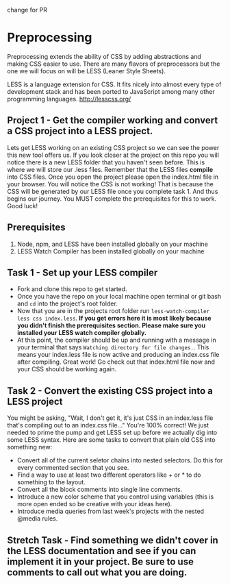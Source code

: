 change for PR

# Preprocessing
Preprocessing extends the ability of CSS by adding abstractions and making CSS easier to use. There are many flavors of preprocessors but the one we will focus on will be LESS (Leaner Style Sheets).  

LESS is a language extension for CSS.  It fits nicely into almost every type of development stack and has been ported to JavaScript among many other programming languages. http://lesscss.org/

## Project 1 - Get the compiler working and convert a CSS project into a LESS project.

Lets get LESS working on an existing CSS project so we can see the power this new tool offers us. If you look closer at the project on this repo you will notice there is a new LESS folder that you haven't seen before.  This is where we will store our .less files.  Remember that the LESS files **compile** into CSS files.  Once you open the project please open the index.html file in your browser.  You will notice the CSS is not working!  That is because the CSS will be generated by our LESS file once you complete task 1.  And thus begins our journey.  You MUST complete the prerequisites for this to work.  Good luck!

## Prerequisites

1. Node, npm, and LESS have been installed globally on your machine
2. LESS Watch Compiler has been installed globally on your machine

## Task 1 - Set up your LESS compiler

* Fork and clone this repo to get started.
* Once you have the repo on your local machine open terminal or git bash and ```cd``` into the project's root folder.
* Now that you are in the projects root folder run ```less-watch-compiler less css index.less```.  **If you get errors here it is most likely because you didn't finish the prerequisites section.  Please make sure you installed your LESS watch compiler globally.**
* At this point, the compiler should be up and running with a message in your terminal that says ```Watching directory for file changes.```.  This means your index.less file is now active and producing an index.css file after compiling.  Great work!  Go check out that index.html file now and your CSS should be working again.  

## Task 2 - Convert the existing CSS project into a LESS project

You might be asking, "Wait, I don't get it, it's just CSS in an index.less file that's compiling out to an index.css file..."  You're 100% correct!  We just needed to prime the pump and get LESS set up before we actually dig into some LESS syntax.  Here are some tasks to convert that plain old CSS into something new:

* Convert all of the current seletor chains into nested selectors.  Do this for every commented section that you see.
* Find a way to use at least two different operators like + or * to do something to the layout.
* Convert all the block comments into single line comments.
* Introduce a new color scheme that you control using variables (this is more open ended so be creative with your ideas here).
* Introduce media queries from last week's projects with the nested @media rules.  

## Stretch Task - Find something we didn't cover in the LESS documentation and see if you can implement it in your project.  Be sure to use comments to call out what you are doing.